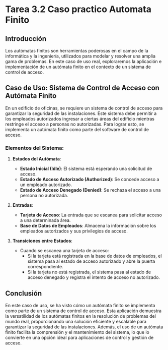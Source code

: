 # Tarea 3.2 Caso practico Automata Finito

## Introducción

Los autómatas finitos son herramientas poderosas en el campo de la informática y la ingeniería, utilizados para modelar y resolver una amplia gama de problemas. En este caso de uso real, exploraremos la aplicación e implementación de un autómata finito en el contexto de un sistema de control de acceso.

## Caso de Uso: Sistema de Control de Acceso con Autómata Finito

En un edificio de oficinas, se requiere un sistema de control de acceso para garantizar la seguridad de las instalaciones. Este sistema debe permitir a los empleados autorizados ingresar a ciertas áreas del edificio mientras restringe el acceso a personas no autorizadas. Para lograr esto, se implementa un autómata finito como parte del software de control de acceso.

### Elementos del Sistema:

1. **Estados del Autómata**:
   - **Estado Inicial (Idle)**: El sistema está esperando una solicitud de acceso.
   - **Estado de Acceso Autorizado (Authorized)**: Se concede acceso a un empleado autorizado.
   - **Estado de Acceso Denegado (Denied)**: Se rechaza el acceso a una persona no autorizada.

2. **Entradas**:
   - **Tarjeta de Acceso**: La entrada que se escanea para solicitar acceso a una determinada área.
   - **Base de Datos de Empleados**: Almacena la información sobre los empleados autorizados y sus privilegios de acceso.

3. **Transiciones entre Estados**:
   - Cuando se escanea una tarjeta de acceso:
     - Si la tarjeta está registrada en la base de datos de empleados, el sistema pasa al estado de acceso autorizado y abre la puerta correspondiente.
     - Si la tarjeta no está registrada, el sistema pasa al estado de acceso denegado y registra el intento de acceso no autorizado.

## Conclusión

En este caso de uso, se ha visto cómo un autómata finito se implementa como parte de un sistema de control de acceso. Esta aplicación demuestra la versatilidad de los autómatas finitos en la resolución de problemas del mundo real, proporcionando una solución eficiente y escalable para garantizar la seguridad de las instalaciones. Además, el uso de un autómata finito facilita la comprensión y el mantenimiento del sistema, lo que lo convierte en una opción ideal para aplicaciones de control y gestión de acceso.
